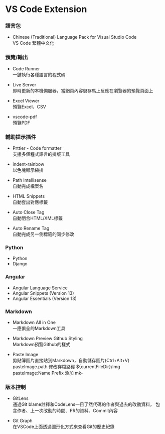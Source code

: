 # VS Code Extension
### 語言包
- Chinese (Traditional) Language Pack for Visual Studio Code  
VS Code 繁體中文化
### 預覽/輸出
- Code Runner  
一鍵執行各種語言的程式碼

- Live Server  
即時更新的本機伺服器，當網頁內容儲存馬上反應在瀏覽器的預覽頁面上

- Excel Viewer  
預覽Excel、CSV

- vscode-pdf  
預覽PDF
### 輔助提示插件
- Prttier - Code formatter  
支援多個程式語言的排版工具

- indent-rainbow  
以色塊顯示縮排

- Path Intellisense  
自動完成檔案名

- HTML Snippets  
自動套出對應標籤

- Auto Close Tag  
自動閉合HTML/XML標籤

- Auto Rename Tag  
自動完成另一側標籤的同步修改
### Python 
- Python
- Django 
### Angular
- Angular Language Service
- Angular Snippets (Version 13)
- Angular Essentials (Version 13)
### Markdown
- Markdown All in One  
一應俱全的Markdown工具

- Markdown Preview Github Styling  
Markdown預覽Github的樣式

- Paste Image  
剪貼簿圖片直接貼到Markdown，自動儲存圖片(Ctrl+Alt+V)  
pasteImage.path 修改存檔路徑 ${currentFileDir}/img  
pasteImage:Name Prefix 添加 mk- 
### 版本控制
- GitLens  
通過Git blame註釋和CodeLens一目了然代碼的作者與過去的改動資料， 包含作者、上一次改動的時間、PR的資料、Commit內容

- Git Graph  
在VSCode上面透過圖形化方式來查看Git的歷史紀錄
